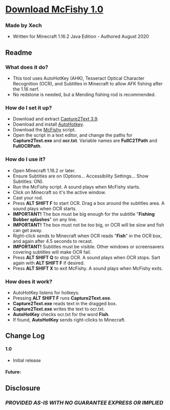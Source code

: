 
# [Download McFishy 1.0](https://github.com/Xechorizo/McFishy/blob/master/McFishy.ahk)

### Made by Xech
- Written for Minecraft 1.16.2 Java Edition - Authored August 2020

## Readme
### What does it do?
- This tool uses AutoHotKey (AHK), Tesseract Optical Character Recognition (OCR), and Subtitles in Minecraft to allow AFK fishing after the 1.16 nerf.
- No redstone is needed, but a Mending fishing rod is recommended.

### How do I set it up?
- Download and extract [Capture2Text 3.9](https://versaweb.dl.sourceforge.net/project/capture2text/Capture2Text/Capture2Text_v3.9/Capture2Text_v3.9.zip).
- Download and install [AutoHotkey](https://www.autohotkey.com/download/ahk-install.exe).
- Download the [McFishy](https://github.com/Xechorizo/McFishy/blob/master/McFishy.ahk) script.
- Open the script in a text editor, and change the paths for **Capture2Text.exe** and **ocr.txt**. Variable names are **FullC2TPath** and **FullOCRPath**.

### How do I use it?
- Open Minecraft 1.16.2 or later.
- Ensure Subtitles are on (Options... Accessibility Settings... Show Subtitles: ON).
- Run the McFishy script. A sound plays when McFishy starts.
- Click on Minecraft so it's the active window.
- Cast your rod.
- Press **ALT SHIFT F** to start OCR. Drag a box around the subtitles area. A sound plays when OCR starts.
- **IMPORTANT!** The box must be big enough for the subtitle "**Fishing Bobber splashes**" on any line.
- **IMPORTANT!** The box must not be *too* big, or OCR will be slow and fish can get away.
- Right-click sends to Minecraft when OCR reads "**Fish**" in the OCR box, and again after 4.5 seconds to recast.
- **IMPORTANT!** Subtitles must be visible. Other windows or screensavers covering subtitles will make OCR fail.
- Press **ALT SHIFT Q** to stop OCR. A sound plays when OCR stops. Sart again with **ALT SHIFT F** if desired.
- Press **ALT SHIFT X** to exit McFishy. A sound plays when McFishy exits.

### How does it work?
- AutoHotKey listens for hotkeys.
- Pressing **ALT SHIFT F** runs **Capture2Text.exe**.
- **Capture2Text.exe** reads text in the dragged box.
- **Capture2Text.exe** writes the text to ocr.txt.
- **AutoHotKey** checks ocr.txt for the word **Fish**.
- If found, **AutoHotKey** sends right-clicks to Minecraft.

## Change Log

#### 1.0
- Initial release

#### Future:

## Disclosure
### *PROVIDED AS-IS WITH NO GUARANTEE EXPRESS OR IMPLIED*
